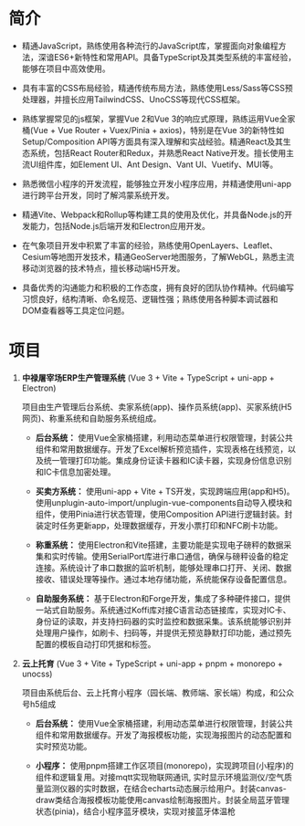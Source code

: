 # 简介

- 精通JavaScript，熟练使用各种流行的JavaScript库，掌握面向对象编程方法，深谙ES6+新特性和常用API。具备TypeScript及其类型系统的丰富经验，能够在项目中高效使用。

- 具有丰富的CSS布局经验，精通传统布局方法，熟练使用Less/Sass等CSS预处理器，并擅长应用TailwindCSS、UnoCSS等现代CSS框架。

- 熟练掌握常见的js框架，掌握Vue 2和Vue 3的响应式原理，熟练运用Vue全家桶(Vue + Vue Router + Vuex/Pinia + axios)，特别是在Vue 3的新特性如Setup/Composition API等方面具有深入理解和实战经验。精通React及其生态系统，包括React Router和Redux，并熟悉React Native开发。擅长使用主流UI组件库，如Element UI、Ant Design、Vant UI、Vuetify、MUI等。

- 熟悉微信小程序的开发流程，能够独立开发小程序应用，并精通使用uni-app进行跨平台开发，同时了解鸿蒙系统开发。

- 精通Vite、Webpack和Rollup等构建工具的使用及优化，并具备Node.js的开发能力，包括Node.js后端开发和Electron应用开发。

- 在气象项目开发中积累了丰富的经验，熟练使用OpenLayers、Leaflet、Cesium等地图开发技术，精通GeoServer地图服务，了解WebGL，熟悉主流移动浏览器的技术特点，擅长移动端H5开发。

- 具备优秀的沟通能力和积极的工作态度，拥有良好的团队协作精神。代码编写习惯良好，结构清晰、命名规范、逻辑性强；熟练使用各种脚本调试器和DOM查看器等工具定位问题。

# 项目

1. **中禄屠宰场ERP生产管理系统** (Vue 3 + Vite + TypeScript + uni-app + Electron)

   项目由生产管理后台系统、卖家系统(app)、操作员系统(app)、买家系统(H5网页)、称重系统和自助服务系统组成。

   - **后台系统：** 使用Vue全家桶搭建，利用动态菜单进行权限管理，封装公共组件和常用数据缓存。开发了Excel解析预览插件，实现表格在线预览，以及统一管理打印功能。集成身份证读卡器和IC读卡器，实现身份信息识别和IC卡信息加密处理。

   - **买卖方系统：** 使用uni-app + Vite + TS开发，实现跨端应用(app和H5)。使用unplugin-auto-import/unplugin-vue-components自动导入模块和组件，使用Pinia进行状态管理，使用Composition API进行逻辑封装。封装定时任务更新app，处理数据缓存，开发小票打印和NFC刷卡功能。

   - **称重系统：** 使用Electron和Vite搭建，主要功能是实现电子磅秤的数据采集和实时传输。使用SerialPort库进行串口通信，确保与磅秤设备的稳定连接。系统设计了串口数据的监听机制，能够处理串口打开、关闭、数据接收、错误处理等操作。通过本地存储功能，系统能保存设备配置信息。

   - **自助服务系统：** 基于Electron和Forge开发，集成了多种硬件接口，提供一站式自助服务。系统通过Koffi库对接C语言动态链接库，实现对IC卡、身份证的读取，并支持扫码器的实时监控和数据采集。该系统能够识别并处理用户操作，如刷卡、扫码等，并提供无预览静默打印功能，通过预先配置的模板自动打印凭据和标签。

2. **云上托育** (Vue 3 + Vite + TypeScript + uni-app + pnpm + monorepo + unocss)
   
   项目由系统后台、云上托育小程序（园长端、教师端、家长端）构成，和公众号h5组成

   - **后台系统：** 使用Vue全家桶搭建，利用动态菜单进行权限管理，封装公共组件和常用数据缓存。开发了海报模板功能，实现海报图片的动态配置和实时预览功能。
    
   - **小程序：** 使用pnpm搭建工作区项目(monorepo)，实现跨项目(小程序)的组件和逻辑复用。对接mqtt实现物联网通讯, 实时显示环境监测仪/空气质量监测仪器的实时数据，在结合echarts动态展示给用户。封装canvas-draw类结合海报模板功能使用canvas绘制海报图片。封装全局蓝牙管理状态(pinia)，结合小程序蓝牙模块，实现对接蓝牙体温枪
